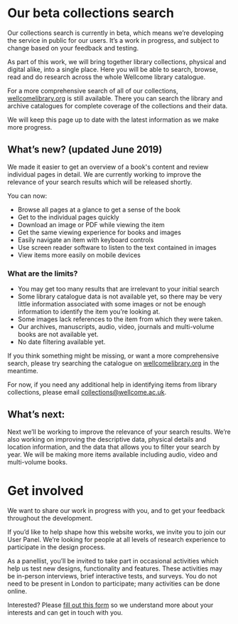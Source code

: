 # Our beta collections search
Our collections search is currently in beta, which means we’re developing the service in public for our users. It’s a work in progress, and subject to change based on your feedback and testing.

As part of this work, we will bring together library collections, physical and digital alike, into a single place. Here you will be able to search, browse, read and do research across the whole Wellcome library catalogue.

For a more comprehensive search of all of our collections, [wellcomelibrary.org](https://wellcomelibrary.org) is still available. There you can search the library and archive catalogues for complete coverage of the collections and their data.

We will keep this page up to date with the latest information as we make more progress.

## What’s new? (updated June 2019)

We made it easier to get an overview of a book's content and review individual pages in detail. We are currently working to improve the relevance of your search results which will be released shortly.

You can now:
* Browse all pages at a glance to get a sense of the book
* Get to the individual pages quickly
* Download an image or PDF while viewing the item
* Get the same viewing experience for books and images
* Easily navigate an item with keyboard controls
* Use screen reader software to listen to the text contained in images
* View items more easily on mobile devices

### What are the limits?
*	You may get too many results that are irrelevant to your initial search
*	Some library catalogue data is not available yet, so there may be very little information associated with some images or not be enough information to identify the item you’re looking at.
*	Some images lack references to the item from which they were taken.
*	Our archives, manuscripts, audio, video, journals and multi-volume books are not available yet.
*	No date filtering available yet.

If you think something might be missing, or want a more comprehensive search, please try searching the catalogue on [wellcomelibrary.org](https://wellcomelibrary.org) in the meantime.

For now, if you need any additional help in identifying items from library collections, please email collections@wellcome.ac.uk.

## What’s next:
Next we’ll be working to improve the relevance of your search results. We’re also working on improving the descriptive data, physical details and location information, and the data that allows you to filter your search by year. We will be making more items available including audio, video and multi-volume books.

# Get involved
We want to share our work in progress with you, and to get your feedback throughout the development.

If you’d like to help shape how this website works, we invite you to join our User Panel. We’re looking for people at all levels of research experience to participate in the design process.

As a panellist, you’ll be invited to take part in occasional activities which help us test new designs, functionality and features. These activities may be in-person interviews, brief interactive tests, and surveys. You do not need to be present in London to participate; many activities can be done online.

Interested? Please [fill out this form](https://www.surveymonkey.co.uk/r/P6DRMHJ) so we understand more about your interests and can get in touch with you.
